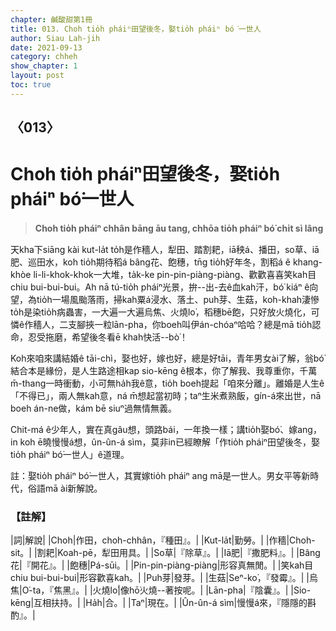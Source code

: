 ```yaml
---
chapter: 鹹酸甜第1冊
title: 013. Choh tio̍h pháiⁿ田望後冬，娶tio̍h pháiⁿ bó͘一世人
author: Siau Lah-jih
date: 2021-09-13
category: chheh
show_chapter: 1
layout: post
toc: true
---
```

  
## 〈013〉
# Choh tio̍h pháiⁿ田望後冬，娶tio̍h pháiⁿ bó͘一世人
>**Choh tio̍h pháiⁿ chhân bāng āu tang, chhōa tio̍h pháiⁿ bó͘ chi̍t sì lâng**
 

天kha下siāng kài kut-la̍t to̍h是作穡人，犁田、踏割耙，iā秧á、播田，so草、iā肥、巡田水，koh tio̍h期待稻á bâng花、飽穗，tn̄g tio̍h好年冬，割稻á ê khang-khòe li-li-khok-khok一大堆，ta̍k-ke pin-pin-piàng-piàng、歡歡喜喜笑kah目chiu bui-bui-bui。Ah nā tú-tio̍h pháiⁿ光景，拚--出-去ê血kah汗，bó͘ kiáⁿ ê向望，為tio̍h一場風颱落雨，掃kah粟á浸水、落土、puh芽、生菇，koh-khah淒慘to̍h是染tio̍h病蟲害，一大遍一大遍烏焦、火燒lo͘，稻穗bē飽，只好放火燒化，可憐ê作穡人，二支腳挾一粒lān-pha，你boeh叫伊án-chóaⁿ哈哈？總是mā tio̍h認命，忍受拖磨，希望後冬看ē khah快活--bò͘！

Koh來咱來講結婚ê tāi-chì，娶也好，嫁也好，總是好tāi，青年男女ài了解，翁bó͘結合本是緣份，是人生路途相kap sio-kēng ê根本，你了解我、我尊重你，千萬m̄-thang一時衝動，小可無ha̍h我ê意，tio̍h boeh提起「咱來分離」。離婚是人生ê 「不得已」，兩人無kah意，ná m̄想起當初時；taⁿ生米煮熟飯，gín-á來出世，nā boeh án-ne做，kám bē siuⁿ過無情無義。

Chit-má ê少年人，實在真gâu想，頭路bái，一年換一樣；講tio̍h娶bó͘、嫁ang，in koh ē曉慢慢á想，ûn-ûn-á sìm，莫非in已經瞭解「作tio̍h pháiⁿ田望後冬，娶tio̍h pháiⁿ bó͘一世人」ê道理。

註：娶tio̍h pháiⁿ bó͘一世人，其實嫁tio̍h pháiⁿ ang mā是一世人。男女平等新時代，俗語mā ài新解說。


### 【註解】

|詞|解說|
|Choh|作田，choh-chhân，『種田』。|
|Kut-la̍t|勤勞。|
|作穡|Choh-sit。|
|割耙|Koah-pē，犁田用具。|
|So草|『除草』。|
|Iā肥|『撒肥料』。|
|Bâng花|『開花』。|
|飽穗|Pá-sūi。|
|Pin-pin-piàng-piàng|形容真無閒。|
|笑kah目chiu bui-bui-bui|形容歡喜kah。|
|Puh芽|發芽。|
|生菇|Seⁿ-ko͘，『發霉』。|
|烏焦|O͘-ta，『焦黑』。|
|火燒lo͘|像hō͘火燒--著按呢。|
|Lān-pha|『陰囊』。|
|Sio-kēng|互相扶持。|
|Ha̍h|合。|
|Taⁿ|現在。|
|Ûn-ûn-á sìm|慢慢á來，『隱隱的斟酌』。|

